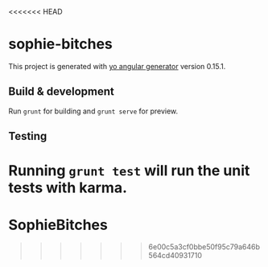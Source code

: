 <<<<<<< HEAD
# sophie-bitches

This project is generated with [yo angular generator](https://github.com/yeoman/generator-angular)
version 0.15.1.

## Build & development

Run `grunt` for building and `grunt serve` for preview.

## Testing

Running `grunt test` will run the unit tests with karma.
=======
# SophieBitches
>>>>>>> 6e00c5a3cf0bbe50f95c79a646b564cd40931710
